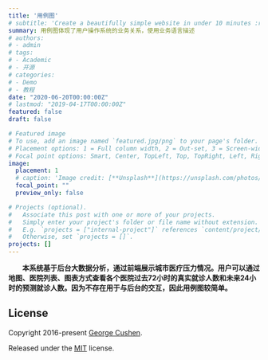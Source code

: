 ```yaml
---
title: '用例图'
# subtitle: 'Create a beautifully simple website in under 10 minutes :rocket:'
summary: 用例图体现了用户操作系统的业务关系，使用业务语言描述
# authors:
# - admin
# tags:
# - Academic
# - 开源
# categories:
# - Demo
# - 教程
date: "2020-06-20T00:00:00Z"
# lastmod: "2019-04-17T00:00:00Z"
featured: false
draft: false

# Featured image
# To use, add an image named `featured.jpg/png` to your page's folder.
# Placement options: 1 = Full column width, 2 = Out-set, 3 = Screen-width
# Focal point options: Smart, Center, TopLeft, Top, TopRight, Left, Right, BottomLeft, Bottom, BottomRight
image:
  placement: 1
  # caption: 'Image credit: [**Unsplash**](https://unsplash.com/photos/CpkOjOcXdUY)'
  focal_point: ""
  preview_only: false

# Projects (optional).
#   Associate this post with one or more of your projects.
#   Simply enter your project's folder or file name without extension.
#   E.g. `projects = ["internal-project"]` references `content/project/deep-learning/index.md`.
#   Otherwise, set `projects = []`.
projects: []
---
```


**&emsp;&emsp;本系统基于后台大数据分析，通过前端展示城市医疗压力情况。用户可以通过地图、医院列表、图表方式查看各个医院过去72小时的真实就诊人数和未来24小时的预测就诊人数。因为不存在用于与后台的交互，因此用例图较简单。**

## License

Copyright 2016-present [George Cushen](https://georgecushen.com).

Released under the [MIT](https://github.com/gcushen/hugo-academic/blob/master/LICENSE.md) license.
